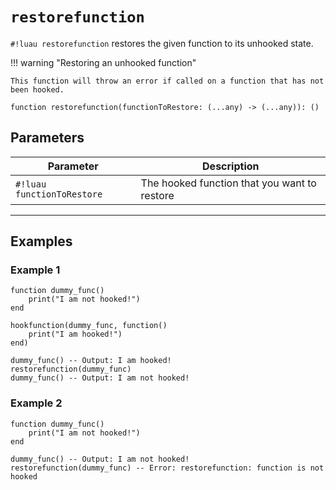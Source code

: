 # `restorefunction`

`#!luau restorefunction` restores the given function to its unhooked state.

!!! warning "Restoring an unhooked function"

    This function will throw an error if called on a function that has not been hooked.


```luau
function restorefunction(functionToRestore: (...any) -> (...any)): ()
```

## Parameters

| Parameter        | Description                                              |
|------------------|----------------------------------------------------------|
| `#!luau functionToRestore`   | The hooked function that you want to restore     |

---

## Examples

### Example 1

```luau title="Restoring a hooked function" linenums="1"
function dummy_func()
    print("I am not hooked!")
end

hookfunction(dummy_func, function()
    print("I am hooked!")
end)

dummy_func() -- Output: I am hooked!
restorefunction(dummy_func)
dummy_func() -- Output: I am not hooked!

```

### Example 2

```luau title="Restoring a unhooked function" linenums="1"
function dummy_func()
    print("I am not hooked!")
end

dummy_func() -- Output: I am not hooked!
restorefunction(dummy_func) -- Error: restorefunction: function is not hooked

```
